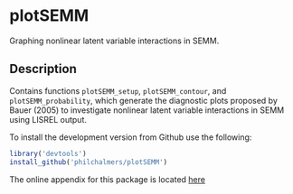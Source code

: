 # plotSEMM

Graphing nonlinear latent variable interactions in SEMM.

## Description

Contains functions `plotSEMM_setup`, `plotSEMM_contour`, and `plotSEMM_probability`, 
which generate the diagnostic plots proposed by Bauer (2005) to investigate
nonlinear latent variable interactions in SEMM using LISREL output.

To install the development version from Github use the following:

```r
library('devtools')
install_github('philchalmers/plotSEMM')
```

The online appendix for this package is located [here](http://www.yorku.ca/pek/index_files/appendices.htm)
